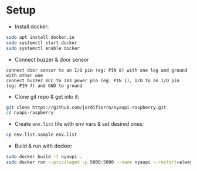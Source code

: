 # Setup

* Install docker:
```bash
sudo apt install docker.io
sudo systemctl start docker
sudo systemctl enable docker
```
* Connect buzzer & door sensor
```
connect door sensor to an I/O pin (eg: PIN 8) with one leg and ground with other one
connect buzzer VCC to 3V3 power pin (eg: PIN 1), I/O to an I/O pin (eg: PIN 7) and GND to ground
```
* Clone git repo & get into it:
```bash
git clone https://github.com/jordifierro/nyaupi-raspberry.git
cd nyapi-raspberry
```
* Create `env.list` file with env vars & set desired ones:
```bash
cp env.list.sample env.list
```
* Build & run with docker:
```bash
sudo docker build -t nyaupi .
sudo docker run --privileged -p 5000:5000 --name nyaupi --restart=always -d -t nyaupi
```

